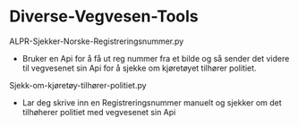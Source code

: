# Diverse-Vegvesen-Tools

ALPR-Sjekker-Norske-Registreringsnummer.py
 - Bruker en Api for å få ut reg nummer fra et bilde og så sender det videre til vegvesenet sin Api for å sjekke om kjøretøyet tilhører politiet.
 
 
Sjekk-om-kjøretøy-tilhører-politiet.py
 - Lar deg skrive inn en Registreringsnummer manuelt og sjekker om det tilhøherer politiet med vegvesenet sin Api
